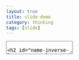 ```yaml
---
layout: true
title: slide-demo
category: thinking
tags: [slide]
---
```


<html>
  <head>
    <meta charset="utf-8">
    <title>MonsterWM</title>
    <link href="/media/css/remark.css" rel="stylesheet" media="screen">
  </head>
  <body>
    <textarea id="source">

name: inverse
layout: true
class: center, middle, inverse
---
# MonsterWM

-- 兼谈 Linux 桌面最小化及定制

~toy

2013.8.10
---
layout: false
## 个人简介

- 网名：Toy

- 真名：徐小东

- 2005：GNU/Linux 用户

- 2006：创办 Linuxtoy.org

- 2008：Gentoo 用户

- 2013：在乐看网工作
---
layout: false
## 三个使用阶段

- 传统桌面：开箱即用/不够灵活

![gnome](img/gnome.png)
![kde](img/kde.png)
![xfce](img/xfce.png)

- 轻量级窗口管理器：轻快灵活/多需配置

![fluxbox](img/fluxbox.png)
![openbox](img/openbox.png)

- 动态平铺式窗口管理器：做好本职/重塑习惯

![awesome](img/awesome.png)
![i3](img/i3.png)
![dwm](img/dwm.png)
---
layout: false
## 窗口管理的方法学

- 堆栈式：窗口重叠/内容遮挡/鼠标操纵

[![stack](img/stack-thumb.png)](img/stack.png)
---
layout: false
## 窗口管理的方法学

- 平铺式：一目了然/省心省力/键盘操控

[![tile](img/tile-thumb.png)](img/tile.png)
---
layout: false
## 终极选择

- MonsterWM + Bar + Dmenu + Feh + Scripts

[![monsterwm](img/monsterwm-thumb.png)](img/monsterwm.png)
---
layout: false
## 选择理由

- 极度轻量级

- 动态平铺管理窗口

- 无需鼠标，全键盘控制

- 多种预设布局

  - 平铺 Tile

  - 底栈 Bottom stack

  - 网格 Grid

  - 全屏 Monocle

  - 浮动 Float

- 多显示器支持
---
layout: false
## 桌面组件

- 窗口管理器 - MonsterWM

  - 管理窗口位置
  
  - 调整窗口大小 

  - 窗口边框及标题栏

- 任务栏 - Bar + Scripts

  - 启动应用

  - 切换桌面

  - 系统托盘

  - 状态信息

- 文件管理器 - URxvt

- 会话管理及其他
---
layout: false
## MonsterWM 安装

- 准备依赖：libX11

```bash
# apt-get install libx11-dev # Debian/Ubuntu
# yum install libX11-devel   # Fedora
# pacman -S libx11           # Arch Linux
# emerge libX11              # Gentoo
```

- 获取源码

```bash
% git clone https://github.com/c00kiemon5ter/monsterwm.git
```

- 编辑配置

```bash
% cd monsterwm
% cp config.def.h config.h
% vim config.h
```

- 编译安装

```bash
% make
# make install
```
---
layout: false
## MonsterWM 配置

- 修饰键

```c
#define MOD1            Mod1Mask    /* ALT key */
#define MOD4            Mod4Mask    /* Super/Windows key */
#define CONTROL         ControlMask /* Control key */
#define SHIFT           ShiftMask   /* Shift key */

```

- 一般设置

```c
#define MASTER_SIZE     0.52
#define SHOW_PANEL      True      /* show panel by default on exec */
#define TOP_PANEL       True      /* False means panel is on bottom */
#define PANEL_HEIGHT    13        /* 0 for no space for panel, thus no panel */
#define DEFAULT_MODE    BSTACK    /* initial layout/mode: TILE MONOCLE BSTACK GRID FLOAT */
#define BORDER_WIDTH    2         /* window border width */
#define FOCUS           "#956d9d" /* focused window border color    */
#define UNFOCUS         "#222222" /* unfocused window border color  */
#define INFOCUS         "#9c3885" /* focused window border color on unfocused monitor */
#define MINWSZ          50        /* minimum window size in pixels  */
#define DESKTOPS        4         /* number of desktops - edit DESKTOPCHANGE keys to suit */
```

- 常用应用

```c
static const char *termcmd[] = { "urxvtc",   NULL };
```
---
layout: false
## MonsterWM 配置

- 预设桌面

```c
static const AppRule rules[] = { \
    /*  class     desktop  follow  float */
    { "Dwb",        -1,    True,   False },
    { "Firefox",     1,    True,   False },
    { "Gimp",        2,    True,   True },
};

```

_Tip_：`xprop` 可获得应用的 class 名。

- 习惯按键

```c
static Key keys[] = {
/* modifier          key            function           argument */
{  MOD4,             XK_b,          togglepanel,       {NULL}},
{  MOD4,             XK_BackSpace,  focusurgent,       {NULL}},
{  MOD1|SHIFT,       XK_c,          killclient,        {NULL}},
{  MOD1,             XK_j,          next_win,          {NULL}},
{  MOD1,             XK_k,          prev_win,          {NULL}},
{  MOD1,             XK_h,          resize_master,     {.i = -10}}, /* decrease size in px */
{  MOD1,             XK_l,          resize_master,     {.i = +10}}, /* increase size in px */
{  MOD1,             XK_o,          resize_stack,      {.i = -10}}, /* shrink   size in px */
{  MOD1,             XK_p,          resize_stack,      {.i = +10}}, /* grow     size in px */
{  MOD1|CONTROL,     XK_h,          rotate,            {.i = -1}},
```
---
layout: false
## 最佳拍档 

- Bar：状态栏

_安装_：

```bash
% git clone https://github.com/LemonBoy/bar.git
% cd bar
% cp config.def.h config.h
% vim config.h
% make
# make install
```

_配置_：

```c
#define BAR_HEIGHT  13
#define BAR_UNDERLINE 1
#define BAR_UNDERLINE_HEIGHT 2
#define BAR_BOTTOM 0
#define BAR_FONT       "-*-ohsnap.icons-medium-r-*-*-11-*-*-*-*-*-*-*","-*-ohsnap-medium-r-*-*-11-*-*-*-*-*-*-*"
#define COLOR0  0x1A1A1A /* background */
#define COLOR1  0xA9A9A9 /* foreground */
#define COLOR2  0x222222
#define COLOR3  0x8E5C4E
#define COLOR4  0x6C7E55
#define COLOR5  0xB89F63
#define COLOR6  0x7FB8D8
```
---
layout: false
## 最佳拍档 

- Mobar：启动脚本

```bash
#!/bin/bash

ff="/tmp/monsterwm.fifo"
[[ -p $ff ]] || mkfifo -m 600 "$ff"

# desktop names
ds=("º dev" "© www" "¦ gfx" "Ï etc")

# layout names
ms=("þ" "û" "ü" "ú" "ý")

while read -t 1 -r wmout || true; do
  if [[ $wmout =~ ^(([[:digit:]]+:)+[[:digit:]]+ ?)+$ ]]; then
    read -ra desktops <<< "$wmout" && unset r
    for desktop in "${desktops[@]}"; do
      IFS=':' read -r d w m c u <<< "$desktop"
      ((c)) && fg="\\f7" i="${ms[$m]}" || fg="\\f9"
      r+="$fg${ds[$d]} \\f9 "
    done
    r="${r%*}"
  fi
  printf "\\\l%s\\\r%s\n" "$r\\f4$i" "\\f8ê \\f3$(nowplaying) \\f8Ñ \\f4$(cpu) \\f8Æ \\f4$(mem) \\f8Ý \\f7$(net down) \\f8Ü \\f7$(net) \\f8­ \\f7$(wifi) \\f8Ì \\f5$(gmail) \\f8ð \\f5$(batter) \\f8í \\f5$(volume) \\f8· \\f1$(date +"%a, %b %d \\f8/ \\f1%R")"
done < "$ff" | bar &

# pass output to pipe and print to stdout
monsterwm > "$ff"
```
---
layout: false
## 最佳拍档 

- Scripts：cpu、mem、net、wifi、bat、gmail、volume、nowplaying

```ruby
#!/usr/bin/env ruby
#
# name     : cpu, cpu information for mobar
# author   : Xu Xiaodong <xxdlhy@gmail.com>
# license  : GPL
# created  : 2012 Jul 31
# modified : 2012 Jul 31
#

def total
  stat_file = '/proc/stat'
  File.open(stat_file) do |f|
    values = f.readline.split(/\s+/)[1 .. 4].map(&:to_i)
    idle = values.last
    total = values.inject(0, &:+)
    return [idle, total]
  end
end

prev_idle, prev_total = total
sleep 0.5
cur_idle, cur_total = total
cpu = (((cur_total - prev_total) - (cur_idle - prev_idle)).to_f / (cur_total - prev_total).to_f * 100).to_i

puts "#{cpu}%"
```
---
layout: false
## 如何启动

- ~/.xinitrc

```bash
#!/bin/sh
#
# author   : Xu Xiaodong <xxdlhy@gmail.com>
# modified : 2013 Jul 23
#

#-- font --#
xset +fp /usr/share/fonts/ohsnap
xset fp rehash

#-- app --#
xmodmap ~/.xmodmaprc &      # swap Caps_Lock and Control_L
urxvtd -q -f -o             # urxvt daemon
eval $(cat ~/.fehbg)        # set wallpaper
urxvtc -e sh -c "tmuxen" &  # start tmux

#-- wm --#
exec mobar
```

- ~/.xsession

_Tip_：如果你有显示管理器，那么需用此文件代替 `.xinitrc`。
---
layout: false
## MonsterWM 用法

- 打开终端：Alt + Shift + Enter

- 启动应用：Super + v (dmenu)
---
layout: false
## MonsterWM 用法

- 切换桌面 (Tag)：Alt + F1 .. F4、Alt + Tab

![tag](img/tag.png)
---
layout: false
## MonsterWM 用法

- 窗口管理之平铺：Alt + Shift + t

[![tile-stack](img/tile-stack-thumb.png)](img/tile-stack.png)
---
layout: false
## MonsterWM 用法

- 窗口管理之底栈：Alt + Shift + b

[![bottom-stack](img/bottom-stack-thumb.png)](img/bottom-stack.png)
---
layout: false
## MonsterWM 用法

- 窗口管理之网格：Alt + Shift + g

[![grid](img/grid-thumb.png)](img/grid.png)
---
layout: false
## MonsterWM 用法

- 窗口管理之全屏：Alt + Shift + m

[![monocle](img/monocle-thumb.png)](img/monocle.png)
---
layout: false
## MonsterWM 用法

- 窗口管理之浮动：Alt + Shift + f

[![float](img/float-thumb.png)](img/float.png)
---
layout: false
## MonsterWM 用法

- 切换窗口：Alt + j、Alt + k

[![switch](img/switch-thumb.png)](img/switch.png)
---
layout: false
## MonsterWM 用法

- 交换窗口：Alt + Enter

[![swap](img/swap-thumb.png)](img/swap.png)
---
layout: false
## MonsterWM 用法

- 窗口移动之平铺：Alt + Shift + j、Alt + Shift + k

[![move](img/move-thumb.png)](img/move.png)
---
layout: false
## MonsterWM 用法

- 窗口移动之浮动：Super + h, j, k, l

[![float](img/move-float-thumb.png)](img/move-float.png)
---
layout: false
## MonsterWM 用法

- 窗口移动之桌面：Alt + Shift + F1 .. F4

[![desk](img/move-desk-thumb.png)](img/move-desk.png)
---
layout: false
## MonsterWM 用法

- 调整窗口之平铺：Alt + l、Alt + h、Alt + o、Alt + p

[![size](img/size-tile-thumb.png)](img/size-tile.png)
---
layout: false
## MonsterWM 用法

- 调整窗口之浮动：Super + Shift + h, j, k, l

[![size](img/size-float-thumb.png)](img/size-float.png)
---
layout: false
## MonsterWM 用法

- 关闭窗口：Alt + Shift + c

[![gui](img/gui-thumb.png)](img/gui.png)
---
layout: false
## 资源链接

- MonsterWM 源码：https://github.com/c00kiemon5ter/monsterwm

- Bar 源码：https://github.com/LemonBoy/bar

- Dmenu 官网：http://tools.suckless.org/dmenu

- Feh 官网：http://feh.finalrewind.org

- 各种脚本：https://github.com/xuxiaodong/bin

- 讨论：https://bbs.archlinux.org/viewtopic.php?id=132122

- 幻灯源码、所用配置及脚本：https://github.com/xuxiaodong/mwm-slide
---
template: inverse

## Q & A 
---
template: inverse

## 谢谢大家！
    </textarea>
    <script src="/media/js/remark-0.5.3.min.js" type="text/javascript"></script>
    <script type="text/javascript">
      var slideshow = remark.create({
          highlightStyle: 'monokai',
          highlightLanguage: 'remark'
        });
    </script>
  </body>
</html>
